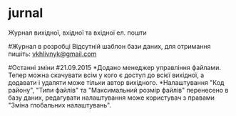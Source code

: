 # jurnal
Журнал вихідної, вхідної та вхідної ел. пошти

#Журнал в розробці
Відсутній шаблон бази даних, для отримання пишіть: vkhlivnyk@gmail.com

#Останні зміни
#21.09.2015
*Додано менеджер управління файлами. Тепер можна скачувати всім у кого є доступ до всієї вихідної, а додавати і удаляти може тільки автор вихідного.
*Налаштування "Код району", "Типи файлів" та "Максимальний розмір файлів" перенесено в базу даних, редагувати налаштування може користувач з правами "Зміна глобальних налаштувань".